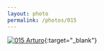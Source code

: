 ```yaml
---
layout: photo
permalink: /photos/015
---
```


[![015 Arturo](https://c1.staticflickr.com/1/558/18857430433_251741c6bb_c.jpg)](https://www.flickr.com/photos/131440297@N08/18857430433/){:target="_blank"}
